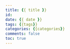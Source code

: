 ```yaml
---
title: {{ title }}
id: 
date: {{ date }}
tags: {{tags}}
categories: {{categories}}
comments: false
toc: true
---
```

